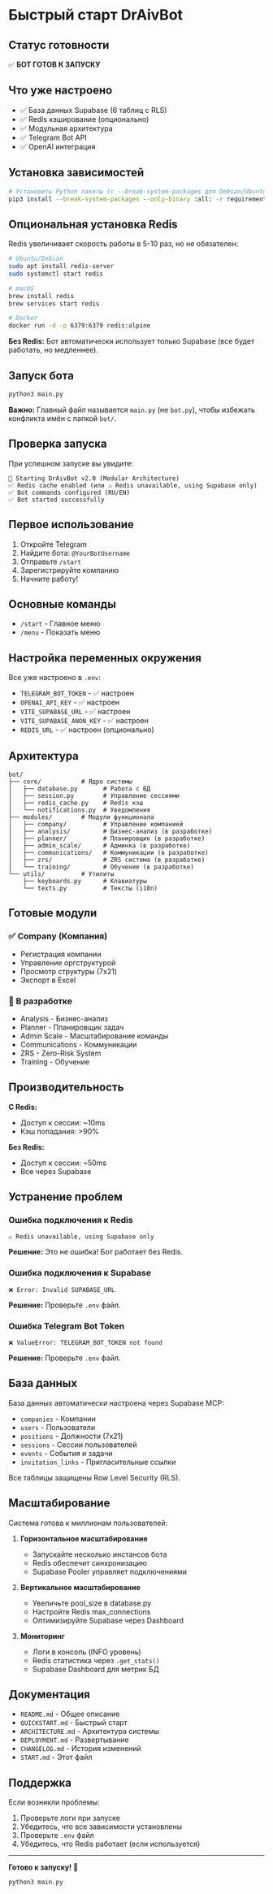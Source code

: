 # Быстрый старт DrAivBot

## Статус готовности

✅ **БОТ ГОТОВ К ЗАПУСКУ**

## Что уже настроено

- ✅ База данных Supabase (6 таблиц с RLS)
- ✅ Redis кэширование (опционально)
- ✅ Модульная архитектура
- ✅ Telegram Bot API
- ✅ OpenAI интеграция

## Установка зависимостей

```bash
# Установить Python пакеты (с --break-system-packages для Debian/Ubuntu)
pip3 install --break-system-packages --only-binary :all: -r requirements.txt
```

## Опциональная установка Redis

Redis увеличивает скорость работы в 5-10 раз, но не обязателен:

```bash
# Ubuntu/Debian
sudo apt install redis-server
sudo systemctl start redis

# macOS
brew install redis
brew services start redis

# Docker
docker run -d -p 6379:6379 redis:alpine
```

**Без Redis:** Бот автоматически использует только Supabase (все будет работать, но медленнее).

## Запуск бота

```bash
python3 main.py
```

**Важно:** Главный файл называется `main.py` (не `bot.py`), чтобы избежать конфликта имён с папкой `bot/`.

## Проверка запуска

При успешном запуске вы увидите:

```
🚀 Starting DrAivBot v2.0 (Modular Architecture)
✅ Redis cache enabled (или ⚠️ Redis unavailable, using Supabase only)
✅ Bot commands configured (RU/EN)
✅ Bot started successfully
```

## Первое использование

1. Откройте Telegram
2. Найдите бота: `@YourBotUsername`
3. Отправьте `/start`
4. Зарегистрируйте компанию
5. Начните работу!

## Основные команды

- `/start` - Главное меню
- `/menu` - Показать меню

## Настройка переменных окружения

Все уже настроено в `.env`:

- `TELEGRAM_BOT_TOKEN` - ✅ настроен
- `OPENAI_API_KEY` - ✅ настроен
- `VITE_SUPABASE_URL` - ✅ настроен
- `VITE_SUPABASE_ANON_KEY` - ✅ настроен
- `REDIS_URL` - ✅ настроен (опционально)

## Архитектура

```
bot/
├── core/           # Ядро системы
│   ├── database.py       # Работа с БД
│   ├── session.py        # Управление сессиями
│   ├── redis_cache.py    # Redis кэш
│   └── notifications.py  # Уведомления
├── modules/        # Модули функционала
│   ├── company/          # Управление компанией
│   ├── analysis/         # Бизнес-анализ (в разработке)
│   ├── planner/          # Планировщик (в разработке)
│   ├── admin_scale/      # Админка (в разработке)
│   ├── communications/   # Коммуникации (в разработке)
│   ├── zrs/              # ZRS система (в разработке)
│   └── training/         # Обучение (в разработке)
└── utils/          # Утилиты
    ├── keyboards.py      # Клавиатуры
    └── texts.py          # Тексты (i18n)
```

## Готовые модули

### ✅ Company (Компания)
- Регистрация компании
- Управление оргструктурой
- Просмотр структуры (7x21)
- Экспорт в Excel

### 🚧 В разработке
- Analysis - Бизнес-анализ
- Planner - Планировщик задач
- Admin Scale - Масштабирование команды
- Communications - Коммуникации
- ZRS - Zero-Risk System
- Training - Обучение

## Производительность

**С Redis:**
- Доступ к сессии: ~10ms
- Кэш попадания: >90%

**Без Redis:**
- Доступ к сессии: ~50ms
- Все через Supabase

## Устранение проблем

### Ошибка подключения к Redis
```
⚠️ Redis unavailable, using Supabase only
```
**Решение:** Это не ошибка! Бот работает без Redis.

### Ошибка подключения к Supabase
```
❌ Error: Invalid SUPABASE_URL
```
**Решение:** Проверьте `.env` файл.

### Ошибка Telegram Bot Token
```
❌ ValueError: TELEGRAM_BOT_TOKEN not found
```
**Решение:** Проверьте `.env` файл.

## База данных

База данных автоматически настроена через Supabase MCP:

- `companies` - Компании
- `users` - Пользователи
- `positions` - Должности (7x21)
- `sessions` - Сессии пользователей
- `events` - События и задачи
- `invitation_links` - Пригласительные ссылки

Все таблицы защищены Row Level Security (RLS).

## Масштабирование

Система готова к миллионам пользователей:

1. **Горизонтальное масштабирование**
   - Запускайте несколько инстансов бота
   - Redis обеспечит синхронизацию
   - Supabase Pooler управляет подключениями

2. **Вертикальное масштабирование**
   - Увеличьте pool_size в database.py
   - Настройте Redis max_connections
   - Оптимизируйте Supabase через Dashboard

3. **Мониторинг**
   - Логи в консоль (INFO уровень)
   - Redis статистика через `.get_stats()`
   - Supabase Dashboard для метрик БД

## Документация

- `README.md` - Общее описание
- `QUICKSTART.md` - Быстрый старт
- `ARCHITECTURE.md` - Архитектура системы
- `DEPLOYMENT.md` - Развертывание
- `CHANGELOG.md` - История изменений
- `START.md` - Этот файл

## Поддержка

Если возникли проблемы:

1. Проверьте логи при запуске
2. Убедитесь, что все зависимости установлены
3. Проверьте `.env` файл
4. Убедитесь, что Redis работает (если используется)

---

**Готово к запуску! 🚀**

```bash
python3 main.py
```
